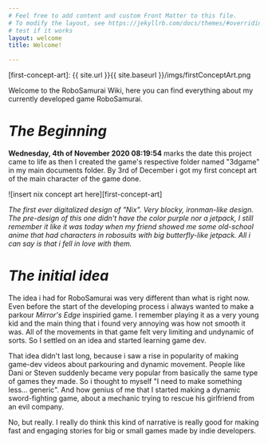 ```yaml
---
# Feel free to add content and custom Front Matter to this file.
# To modify the layout, see https://jekyllrb.com/docs/themes/#overriding-theme-defaults
# test if it works
layout: welcome
title: Welcome!

---
```


[first-concept-art]: {{ site.url }}{{ site.baseurl }}/imgs/firstConceptArt.png

Welcome to the RoboSamurai Wiki, here you can find everything about my currently developed game RoboSamurai.

# *The Beginning*
**Wednesday, 4th of November 2020 08:19:54** marks the date this project came to life as then I created the game's respective folder named "3dgame" in my main documents folder. By 3rd of December i got my first concept art of the main character of the game done.

![insert nix concept art here][first-concept-art]

*The first ever digitalized design of "Nix". Very blocky, ironman-like design. The pre-design of this one didn't have the color purple nor a jetpack, I still remember it like it was today when my friend showed me some old-school anime that had characters in robosuits with big butterfly-like jetpack. All i can say is that i fell in love with them.*


# *The initial idea*

The idea i had for RoboSamurai was very different than what is right now. Even before the start of the developing process i always wanted to make a parkour *Mirror's Edge* inspiried game. I remember playing it as a very young kid and the main thing that i found very annoying was how not smooth it was. All of the movements in that game felt very limiting and undynamic of sorts. So I settled on an idea and started learning game dev.

That idea didn't last long, because i saw a rise in popularity of making game-dev videos about parkouring and dynamic movement. People like Dani or Steven suddenly became very popular from basically the same type of games they made. So i thought to myself "I need to make something less... generic". And how genius of me that I started making a dynamic sword-fighting game, about a mechanic trying to rescue his girlfriend from an evil company.

No, but really. I really do think this kind of narrative is really good for making fast and engaging stories for big or small games made by indie developers.